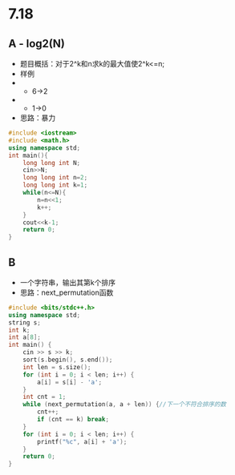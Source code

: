 # 7.18
## A - log2(N) 
* 题目概括：对于2^k和n求k的最大值使2^k<=n;
* 样例
* * 6->2
* * 1->0
* 思路：暴力
```c++
#include <iostream>
#include <math.h>
using namespace std;
int main(){
    long long int N;
    cin>>N;
    long long int n=2;
    long long int k=1;
    while(n<=N){
        n=n<<1;
        k++;
    }
    cout<<k-1;
    return 0;
}
```
## B
* 一个字符串，输出其第k个排序
* 思路：next_permutation函数
```c++
#include <bits/stdc++.h>
using namespace std;
string s;
int k;
int a[8];
int main() {
    cin >> s >> k;
    sort(s.begin(), s.end());
    int len = s.size();
    for (int i = 0; i < len; i++) {
        a[i] = s[i] - 'a';
    }
    int cnt = 1;
    while (next_permutation(a, a + len)) {//下一个不符合排序的数
        cnt++;
        if (cnt == k) break;
    }
    for (int i = 0; i < len; i++) {
        printf("%c", a[i] + 'a');
    }
    return 0;
}
```